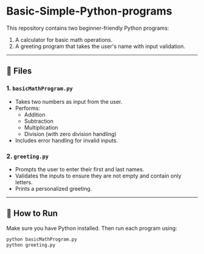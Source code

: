 # Basic-Simple-Python-programs

This repository contains two beginner-friendly Python programs:
1. A calculator for basic math operations.
2. A greeting program that takes the user's name with input validation.

---

## 📁 Files

### 1. `basicMathProgram.py`
- Takes two numbers as input from the user.
- Performs:
  - Addition
  - Subtraction
  - Multiplication
  - Division (with zero division handling)
- Includes error handling for invalid inputs.

### 2. `greeting.py`
- Prompts the user to enter their first and last names.
- Validates the inputs to ensure they are not empty and contain only letters.
- Prints a personalized greeting.

---

## 🚀 How to Run

Make sure you have Python installed. Then run each program using:

```bash
python basicMathProgram.py
python greeting.py
